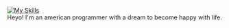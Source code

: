[![My Skills](https://skillicons.dev/icons?i=js,python,lua)](https://skillicons.dev) <br>
Heyo! I'm an american programmer with a dream to become happy with life.
